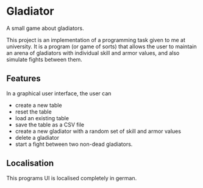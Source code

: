 # Gladiator
A small game about gladiators.

This project is an implementation of a programming task given to me at university.
It is a program (or game of sorts) that allows the user to maintain an arena of gladiators with individual skill and armor values, and also simulate fights between them.

## Features
In a graphical user interface, the user can 
- create a new table
- reset the table
- load an existing table
- save the table as a CSV file
- create a new gladiator with a random set of skill and armor values
- delete a gladiator
- start a fight between two non-dead gladiators.

## Localisation
This programs UI is localised completely in german.
